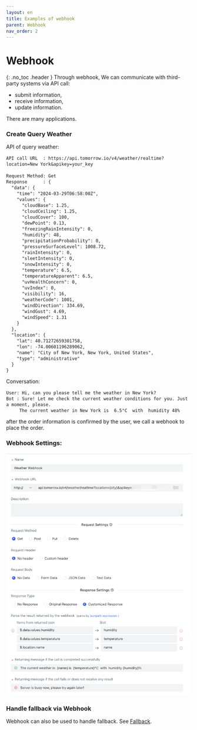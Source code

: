 ```yaml
---
layout: en
title: Examples of webhook 
parent: Webhook
nav_order: 2
---
```


# Webhook
{: .no_toc .header }
Through webhook, We can communicate with third-party systems via API call:
- submit information,
- receive information,
- update information.

There are many applications. 

### Create Query Weather

API of query weather:
```text
API call URL  : https://api.tomorrow.io/v4/weather/realtime?location=New York&apikey=your_key

Request Method: Get
Response      : {
  "data": {
    "time": "2024-03-29T06:58:00Z",
    "values": {
      "cloudBase": 1.25,
      "cloudCeiling": 1.25,
      "cloudCover": 100,
      "dewPoint": 0.13,
      "freezingRainIntensity": 0,
      "humidity": 48,
      "precipitationProbability": 0,
      "pressureSurfaceLevel": 1008.72,
      "rainIntensity": 0,
      "sleetIntensity": 0,
      "snowIntensity": 0,
      "temperature": 6.5,
      "temperatureApparent": 6.5,
      "uvHealthConcern": 0,
      "uvIndex": 0,
      "visibility": 16,
      "weatherCode": 1001,
      "windDirection": 334.69,
      "windGust": 4.69,
      "windSpeed": 1.31
    }
  },
  "location": {
    "lat": 40.71272659301758,
    "lon": -74.00601196289062,
    "name": "City of New York, New York, United States",
    "type": "administrative"
  }
}
```

Conversation:
```text
User: Hi, can you please tell me the weather in New York?
Bot : Sure! Let me check the current weather conditions for you. Just a moment, please.
     The current weather in New York is  6.5°C  with  humidity 48%
```
after the order information is confirmed by the user, we call a webhook to place the order.

### Webhook Settings:
![webhook-example-01.png](/assets/images/webhook/webhook-example-01.png)

### Handle fallback via Webhook
Webhook can also be used to handle fallback.  See [Fallback](/docs/webhook/03-webhook).
